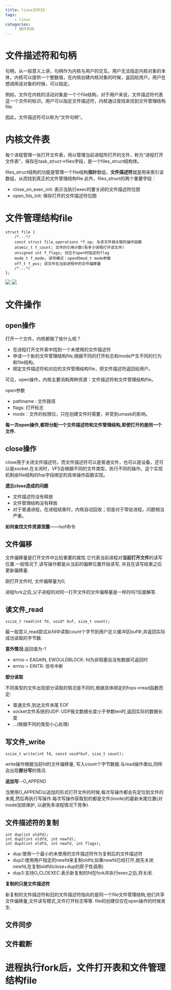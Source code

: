 ```yaml
---
title: linux文件IO
tags:
    - linux
categories:
    - 操作系统
---
```


# 文件描述符和句柄

句柄，从一般意义上讲，句柄作为内核与用户的交互。用户无法指定内核对象的本体，内核可以提供一个整数值，在内核创建内核对象的时候，返回给用户。用户在想调用该对象的时候，可以指定。

例如，文件在内核的活动对象是一个个file结构，对于用户来说，文件描述符代表这一个文件的标识。用户可以指定文件描述符，内核通过查找来找到文件管理结构file.

因此，文件描述符可以称为“文件句柄”。

# 内核文件表

每个进程管理一张打开文件表，用以管理当前进程所打开的文件，称为“进程打开文件表”，保存在task_struct->files字段，是一个files_struct结构体。

files_struct结构的功能是管理一个file结构**指针**数组，**文件描述符**就是用来索引该数组，从而找到真正的文件管理结构file.此外，files_struct的两个重要字段：
- close_on_exec_init: 表示当执行exec时要关闭的文件描述符位图
- open_fds_init: 保存打开的文件描述符位图

# 文件管理结构file
```
struct file {
    /*...*/
    const struct file_operations *f_op; 与该文件相关联的操作函数
    atomic_t f_count; 文件的引用计数(有多少进程打开该文件)
    unsigned int f_flags; 对应于open时指定的flag
    mode_t f_mode; 读写模式：open的mod_t mode参数
    off_t f_pos; 该文件在当前进程中的文件偏移量
    /*...*/
};
```

![](p1lv91x5b.bkt.clouddn.com/struct_file.png)
![](http://images.cnblogs.com/cnblogs_com/Jezze/201112/201112231814299707.png)
# 文件操作
## open操作
打开一个文件，内核都做了些什么呢？
- 在进程打开文件表中找到一个未使用的文件描述符
- 申请一个新的文件管理结构file,根据不同的打开标志和mode产生不同的行为和file结构。
- 绑定文件描述符和对应的文件管理结构file，把文件描述符返回给用户。

可见，open操作，内核主要消耗两种资源：文件描述符和文件管理结构file。

open参数
- pathname : 文件路径
- flags: 打开标志
- mode：文件的权限位，只在创建文件时需要，并受到umask的影响。

**每一次open操作,都将分配一个文件描述符和文件管理结构,即使打开的是同一个文件.**

## close操作
close用于关闭文件描述符。而文件描述符可以是普通文件，也可以是设备，还可以是socket.在关闭时，VFS会根据不同的文件类型，执行不同的操作。这个实现机制由file结构的fop字段绑定的具体操作函数实现。

**遗忘close造成的问题**
- 文件描述符没有释放
- 文件管理结构没有释放
- 对于普通进程，在进程结束时，内核自动回收；但是对于常驻进程，问题相当严重。

**如何查找文件资源泄露**——lsof命令

## 文件偏移
文件偏移量是打开文件中比较重要的属性.它代表当前进程对**当前打开文件**的读写位置.一般情况下,读写操作都是从当前的偏移位置开始读写, 并且在读写结束之后更新偏移量.

刚打开文件时, 文件偏移量为0;

进程fork之后,父子进程的对同一打开文件的文件偏移量是一样的吗?后面解答.

## 读文件_read
```
ssize_t read(int fd, void* buf, size_t count);
```
最一般意义,read尝试从fd中读取count个字节到用户定义缓冲区buf中,并返回实际成功读取的字节数.

**意外情况**:返回值为-1
- errno = EAGAIN, EWOULDBLOCK: fd为非阻塞且没有数据可返回时
- errno = EINTR: 信号中断

**部分读取**

不同类型的文件出现部分读取的情况是不同的,根据具体绑定的fops->read函数而定:
- 普通文件,到达文件末尾 EOF
- socket文件系统的UDP: UDP报文数据长度小于参数len时,返回实际的数据长度
- ...(根据不同的类型小心处理)


## 写文件_write
```
ssize_t write(int fd, const void*buf, size_t count);
```
write操作根据当前fd的文件偏移量, 写入count个字节数据.与read操作类似,同样会出现**部分写**的情况.

**追加写**--O_APPEND

当使用O_APPEND以追加的形式打开文件的时候,每次写操作都会先定位到文件的末尾,然后再执行写操作.每次写操作获取到的都是文件(inode)的最新末尾位置(对inode加锁保护, 以避免多进程情况下竞争).
 
## 文件描述符的复制
```
int dup(int oldfd);
int dup2(int oldfd, int newfd);
int dup3(int oldfd, int newfd, int flags);
```
- dup:使用一个最小的未使用的文件描述符作为复制后的文件描述符
- dup2:使用用户指定的newfd来复制oldfd,如果newfd已经打开,就先关闭newfd,在复制oldfd(close+dup的原子性调用)
- dup3:支持O_CLOEXEC.表示新复制的fd在fork并执行exec之后,将关闭.

**复制的只是文件描述符**

新复制的文件描述符和旧的文件描述符指向的是同一个file文件管理结构,他们共享文件偏移量,文件读写模式,文件打开标志等等. file的创建仅仅在open操作的时候发生.

## 文件同步

## 文件截断

# 进程执行fork后，文件打开表和文件管理结构file

